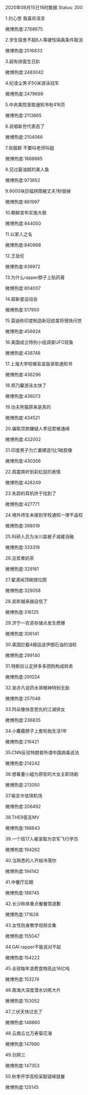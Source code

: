 2020年08月15日16时数据
Status: 200

1.刘心悠 我喜欢谣言

微博热度:2768675

2.学生宿舍不超6人等硬性隔离条件取消

微博热度:2516833

3.超有排面生日趴

微博热度:2483042

4.纪凌尘男子50米游泳冠军

微博热度:2479699

5.中央美院录取通知书有416页

微博热度:2113865

6.说唱新世代表态了

微博热度:2104066

7.张靓颖 不要叫老师叫姐

微博热度:1868885

8.见过最油腻的美人鱼

微博热度:973852

9.9000块巨幅拼图被丈夫1秒毁掉

微博热度:861997

10.朝鲜宣布实施大赦

微博热度:844050

11.以家人之名

微博热度:840968

12.王岳伦

微博热度:839972

13.为什么rapper脖子上贴药膏

微博热度:804007

14.超新星运动会

微博热度:517950

15.莫迪称印度制造新冠疫苗将很快问世

微博热度:456924

16.美国成立特别小组调查UFO现象

微博热度:438748

17.上海大学校徽盲盒版录取通知书

微博热度:436296

18.郑乃馨游泳太快了

微博热度:436073

19.功夫熊猫原来是真的

微博热度:434521

20.骗取贷款嫌疑人李冠君被通缉

微博热度:432002

21.印度男子为亡妻建造1比1硅胶像

微博热度:430356

22.周震南听到彩虹屁的表情

微博热度:428249

23.失踪的耳机终于找到了

微博热度:427771

24.境外师生未接到学校通知一律不返校

微博热度:398019

25.科研人员为冰川盖被子减缓消融

微博热度:333319

26.豆浆煮奶茶

微博热度:329161

27.翟潇闻顶碗错位图

微博热度:329058

28.吴昕越来越自信了

微博热度:316125

29.济宁一农资存储点发生燃爆

微博热度:306141

30.美国拦截4艘运送伊朗石油的油轮

微博热度:299140

31.特斯拉认定拼多多团购构成转卖

微博热度:291024

32.吴亦凡说药水哥眼神特别无助

微博热度:257048

33.阿朵像快意恩仇的江湖侠女

微博热度:236835

34.小麋鹿脖子上套轮胎生活1年

微博热度:216421

35.CNN反驳特朗普所谓中国病毒说法

微博热度:214242

36.想看董小姐为原型的大女主职场剧

微博热度:213050

37.喻言许佳琪机场

微博热度:206492

38.THE9首支MV

微博热度:198843

39.一个班17人被录取为空军飞行学员

微博热度:194262

40.当熟悉的人开始冷落你

微博热度:194142

41.中餐厅后期

微博热度:188745

42.长沙称体重点餐餐馆道歉

微博热度:171628

43.女性防身教学视频合集

微博热度:155047

44.GAI rapper不能说对不起

微博热度:154222

45.全球每年浪费食物高达16亿吨

微博热度:153274

46.南海大深度潜水训练大片

微博热度:153052

47.三伏天快过去了

微博热度:148860

48.云南丘北万寿菊花海

微博热度:147680

49.剑网三

微博热度:147353

50.秋季开学高校采取错峰就餐

微博热度:125145

